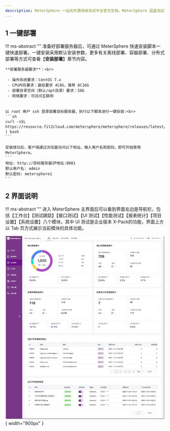 ```yaml
---
description: MeterSphere 一站式开源持续测试平台官方文档。MeterSphere 涵盖测试管理、接口测试、UI 测试和性能测试等功能，全面兼容 JMeter、Selenium 等主流开源标准，有效助力开发和测试团队充分利用云弹性进行高度可 扩展的自动化测试，加速高质量的软件交付。
---
```


## 1 一键部署
!!! ms-abstract ""
    准备好部署服务器后，可通过 MeterSphere 快速安装脚本一键快速部署。一键安装采用默认安装参数，更多有关离线部署、容器部署、分布式部署等方式可查看【**安装部署**】章节内容。<br>

    **部署服务器要求**：<br>

     - 操作系统要求：CentOS 7.x
     - CPU内存要求：最低要求 4C8G，推荐 8C16G
     - 部署目录空间（默认/opt目录）要求：50G
     - 网络要求：可访问互联网


    以 root 用户 ssh 登录部署目标服务器，执行以下脚本进行一键安装:<br>
    ```sh
    curl -sSL https://resource.fit2cloud.com/metersphere/metersphere/releases/latest/download/quick_start.sh | bash
    ```

    安装成功后，客户端通过浏览器访问以下地址，输入用户名和密码，即可开始使用 MeterSphere。
    ```
    地址: http://目标服务器IP地址:8081
    默认用户名: admin
    默认密码: metersphere1
    ```

## 2 界面说明
!!! ms-abstract ""
    进入 MeterSphere 主界面后可以看到界面左边是导航栏，包括【工作台】【测试跟踪】【接口测试】【UI 测试】【性能测试】【报表统计】【项目设置】【系统设置】八个模块，其中 UI 测试是企业版本 X-Pack的功能，界面上方以 Tab 页方式展示当前模块的具体功能。

![界面说明](../img/界面说明.png){ width="900px" }
